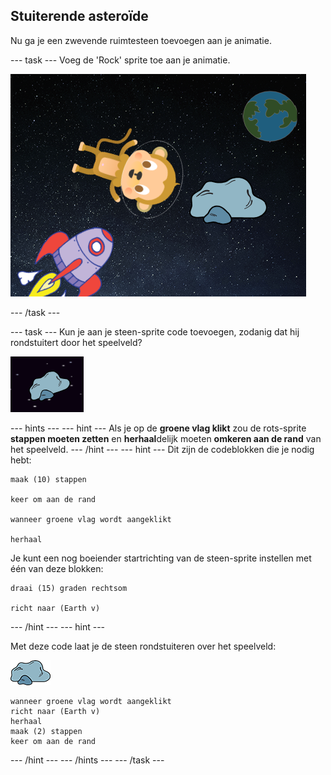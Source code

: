 ## Stuiterende asteroïde

Nu ga je een zwevende ruimtesteen toevoegen aan je animatie.

\--- task \--- Voeg de 'Rock' sprite toe aan je animatie.

![Een steen-sprite toevoegen](images/space-rock-sprite.png)

\--- /task \---

\--- task \--- Kun je aan je steen-sprite code toevoegen, zodanig dat hij rondstuitert door het speelveld?

![Een stuiterende steen testen](images/space-bounce-test.png)

\--- hints \--- \--- hint \--- Als je op de **groene vlag klikt** zou de rots-sprite **stappen moeten zetten** en **herhaal**delijk moeten **omkeren aan de rand** van het speelveld. \--- /hint \--- \--- hint \--- Dit zijn de codeblokken die je nodig hebt:

```blocks3
maak (10) stappen

keer om aan de rand

wanneer groene vlag wordt aangeklikt

herhaal
```

Je kunt een nog boeiender startrichting van de steen-sprite instellen met één van deze blokken:

```blocks3
draai (15) graden rechtsom

richt naar (Earth v)
```

\--- /hint \--- \--- hint \---

Met deze code laat je de steen rondstuiteren over het speelveld:

![Steen-sprite](images/sprite-rock.png)

```blocks3
wanneer groene vlag wordt aangeklikt
richt naar (Earth v)
herhaal 
maak (2) stappen
keer om aan de rand
```

\--- /hint \--- \--- /hints \--- \--- /task \---